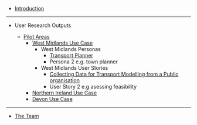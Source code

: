 - [Introduction](main-content/introduction)

---

- User Research Outputs
  
  - [Pilot Areas](main-content/ux-output-1)
    - [West Midlands Use Case](main-content/usecases/wm.md)
      - West Midlands Personas
        - [Transport Planner](main-content/personas/wmtransportplanner.md)
        - Persona 2 e.g. town planner
      - West Midlands User Stories
        - [Collecting Data for Transport Modelling from a Public organisation](main-content/userstories/wmus1.md)
        - User Story 2 e.g asessing feasibility
    - [Northern Ireland Use Case](main-content/usecases/ni.md)
    - [Devon Use Case](main-content/usecases/dvn.md)
  

---

- [The Team](main-content/the-team)

<!--   - [TEMPLATE](main-content/pages/_template) -->
  
<!--[Search results](main-content/pages/search-results)-->
<!--[Data viewer](main-content/pages/data-viewer)-->
<!--[404 - Page not Found](main-content/pages/404-page))-->

<!--[Help and support](main-content/pages/help)-->
<!--[Search](main-content/pages/search)-->

<!--Evidence-->
  
<!-- [User research](#)-->
<!-- [Example Spatial Data Portals](appendices/portal-examples.md)-->
  
<!-- [About Us](other/about-us.md)-->
<!-- [Changelog](other/changelog.md)-->
